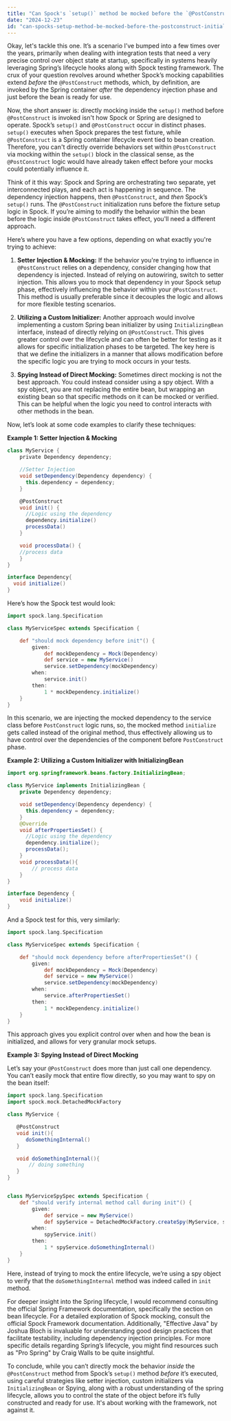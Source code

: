 ```yaml
---
title: "Can Spock's `setup()` method be mocked before the `@PostConstruct` initializer?"
date: "2024-12-23"
id: "can-spocks-setup-method-be-mocked-before-the-postconstruct-initializer"
---
```


Okay, let's tackle this one. It’s a scenario I’ve bumped into a few times over the years, primarily when dealing with integration tests that need a very precise control over object state at startup, specifically in systems heavily leveraging Spring’s lifecycle hooks along with Spock testing framework. The crux of your question revolves around whether Spock’s mocking capabilities extend *before* the `@PostConstruct` methods, which, by definition, are invoked by the Spring container *after* the dependency injection phase and just before the bean is ready for use.

Now, the short answer is: directly mocking inside the `setup()` method before `@PostConstruct` is invoked isn't how Spock or Spring are designed to operate. Spock’s `setup()` and `@PostConstruct` occur in distinct phases. `setup()` executes when Spock prepares the test fixture, while `@PostConstruct` is a Spring container lifecycle event tied to bean creation. Therefore, you can't directly override behaviors set within `@PostConstruct` via mocking within the `setup()` block in the classical sense, as the `@PostConstruct` logic would have already taken effect before your mocks could potentially influence it.

Think of it this way: Spock and Spring are orchestrating two separate, yet interconnected plays, and each act is happening in sequence. The dependency injection happens, then `@PostConstruct`, and *then* Spock’s `setup()` runs. The `@PostConstruct` initialization runs before the fixture setup logic in Spock. If you’re aiming to modify the behavior within the bean before the logic inside `@PostConstruct` takes effect, you'll need a different approach.

Here’s where you have a few options, depending on what exactly you're trying to achieve:

1.  **Setter Injection & Mocking:** If the behavior you're trying to influence in `@PostConstruct` relies on a dependency, consider changing how that dependency is injected. Instead of relying on autowiring, switch to setter injection. This allows you to mock that dependency in your Spock setup phase, effectively influencing the behavior within your `@PostConstruct`. This method is usually preferable since it decouples the logic and allows for more flexible testing scenarios.

2.  **Utilizing a Custom Initializer:** Another approach would involve implementing a custom Spring bean initializer by using `InitializingBean` interface, instead of directly relying on `@PostConstruct`. This gives greater control over the lifecycle and can often be better for testing as it allows for specific initialization phases to be targeted. The key here is that we define the initializers in a manner that allows modification before the specific logic you are trying to mock occurs in your tests.

3.  **Spying Instead of Direct Mocking:** Sometimes direct mocking is not the best approach. You could instead consider using a spy object. With a spy object, you are not replacing the entire bean, but wrapping an existing bean so that specific methods on it can be mocked or verified. This can be helpful when the logic you need to control interacts with other methods in the bean.

Now, let’s look at some code examples to clarify these techniques:

**Example 1: Setter Injection & Mocking**

```groovy
class MyService {
    private Dependency dependency;

    //Setter Injection
    void setDependency(Dependency dependency) {
      this.dependency = dependency;
    }

    @PostConstruct
    void init() {
      //Logic using the dependency
      dependency.initialize()
      processData()
    }

    void processData() {
    //process data
    }
}

interface Dependency{
  void initialize()
}
```

Here’s how the Spock test would look:

```groovy
import spock.lang.Specification

class MyServiceSpec extends Specification {

    def "should mock dependency before init"() {
        given:
            def mockDependency = Mock(Dependency)
            def service = new MyService()
            service.setDependency(mockDependency)
        when:
            service.init()
        then:
            1 * mockDependency.initialize()
    }
}
```

In this scenario, we are injecting the mocked dependency to the service class before `PostConstruct` logic runs, so, the mocked method `initialize` gets called instead of the original method, thus effectively allowing us to have control over the dependencies of the component before `PostConstruct` phase.

**Example 2: Utilizing a Custom Initializer with InitializingBean**

```java
import org.springframework.beans.factory.InitializingBean;

class MyService implements InitializingBean {
    private Dependency dependency;

    void setDependency(Dependency dependency) {
      this.dependency = dependency;
    }
    @Override
    void afterPropertiesSet() {
      //Logic using the dependency
      dependency.initialize();
      processData();
    }
    void processData(){
        // process data
    }
}

interface Dependency {
    void initialize()
}

```
And a Spock test for this, very similarly:
```groovy
import spock.lang.Specification

class MyServiceSpec extends Specification {

    def "should mock dependency before afterPropertiesSet"() {
        given:
            def mockDependency = Mock(Dependency)
            def service = new MyService()
            service.setDependency(mockDependency)
        when:
            service.afterPropertiesSet()
        then:
            1 * mockDependency.initialize()
    }
}
```
This approach gives you explicit control over when and how the bean is initialized, and allows for very granular mock setups.

**Example 3: Spying Instead of Direct Mocking**

Let’s say your `@PostConstruct` does more than just call one dependency. You can’t easily mock that entire flow directly, so you may want to spy on the bean itself:

```groovy
import spock.lang.Specification
import spock.mock.DetachedMockFactory

class MyService {

   @PostConstruct
   void init(){
      doSomethingInternal()
   }

   void doSomethingInternal(){
       // doing something
   }
}


class MyServiceSpySpec extends Specification {
    def "should verify internal method call during init"() {
        given:
            def service = new MyService()
            def spyService = DetachedMockFactory.createSpy(MyService, service)
        when:
            spyService.init()
        then:
            1 * spyService.doSomethingInternal()
    }
}
```

Here, instead of trying to mock the entire lifecycle, we’re using a spy object to verify that the `doSomethingInternal` method was indeed called in `init` method.

For deeper insight into the Spring lifecycle, I would recommend consulting the official Spring Framework documentation, specifically the section on bean lifecycle. For a detailed exploration of Spock mocking, consult the official Spock Framework documentation. Additionally, "Effective Java" by Joshua Bloch is invaluable for understanding good design practices that facilitate testability, including dependency injection principles. For more specific details regarding Spring’s lifecycle, you might find resources such as "Pro Spring" by Craig Walls to be quite insightful.

To conclude, while you can’t directly mock the behavior *inside* the `@PostConstruct` method from Spock’s `setup()` method *before* it’s executed, using careful strategies like setter injection, custom initializers via `InitializingBean` or Spying, along with a robust understanding of the spring lifecycle, allows you to control the state of the object before it’s fully constructed and ready for use. It's about working with the framework, not against it.
